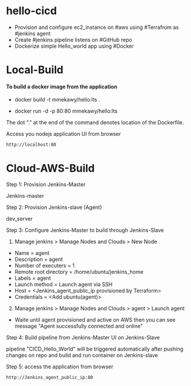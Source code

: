 # hello-cicd
- Provision and configure ec2_instance on #aws using #Terrafrom as #jenkins agent
- Create #jenkins pipeline listens on #GitHub repo
- Dockerize simple Hello_world app using #Docker

# Local-Build
#### To build a docker image from the application

- docker build -t mmekawy/hello:lts . 

- docker run -d -p 80:80 mmekawy/hello:lts

The dot "." at the end of the command denotes location of the Dockerfile.

Access you nodejs application UI from browser

    http://localhost:80

# Cloud-AWS-Build

Step 1: Provision Jenkins-Master

Jenkins-master

Step 2: Provision Jenkins-slave (Agent)

dev_server

Step 3: Configure Jenkins-Master to build through Jenkins-Slave

1. Manage jenkins > Manage Nodes and Clouds > New Node

- Name = agent 
- Description = agent
- Number of executers = 1
- Remote root directory = /home/ubuntu/jenkins_home
- Labels = agent
- Launch method = Launch agent via SSH
- Host = <Jenkins_agent_public_ip  provisioned by Terraform>
- Credentials = <Add ubuntu(agent)>

2. Manage jenkins > Manage Nodes and Clouds > agent > Launch agent

- Waite until agent provisioned and active on AWS then you can see message "Agent successfully connected and online"

Step 4: Build pipeline from Jenkins-Master UI on Jenkins-Slave

pipeline "CICD_Hello_World" will be triggered automatically after pushing changes on repo and build and run container on Jenkins-slave

Step 5: access the application from browser

    http://Jenkins_agent_public_ip:80


